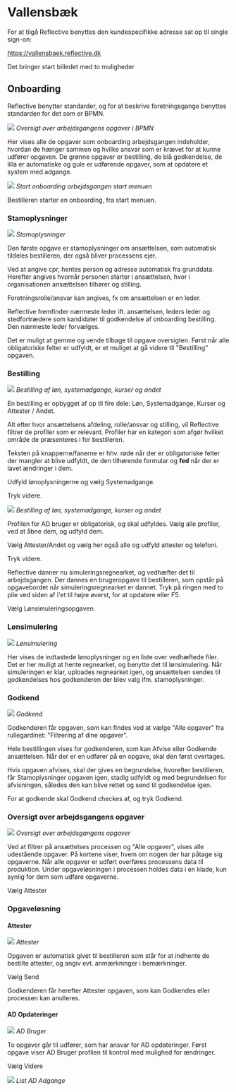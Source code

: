 # Vallensbæk

For at tilgå Reflective benyttes den kundespecifikke adresse sat op til single
sign-on:

https://vallensbaek.reflective.dk

Det bringer start billedet med to muligheder

[](./generel.md ':include')

## Onboarding

Reflective benytter standarder, og for at beskrive foretningsgange benyttes
standarden for det som er BPMN.

![](./onboarding-bpmn.png)
*Oversigt over arbejdsgangens opgaver i BPMN*

Her vises alle de opgaver som onboarding arbejdsgangen indeholder, hvordan de
hænger sammen og hvilke ansvar som er krævet for at kunne udfører opgaven.
De grønne opgaver er bestilling, de blå godkendelse, de lilla er automatiske og
gule er udførende opgaver, som at opdatere et system med adgange.

![](./onboarding0.png)
*Start onboarding arbejdsgangen start menuen*

Bestilleren starter en onboarding, fra start menuen.

### Stamoplysninger
![](./onboarding1.png)
*Stamoplysninger*

Den første opgave er stamoplysninger om ansættelsen, som automatisk tildeles
bestilleren, der også bliver processens ejer.

Ved at angive cpr, hentes person og adresse automatisk fra grunddata. Herefter
angives hvornår personen starter i ansættelsen, hvor i organisationen
ansættelsen tilhører og stilling.

Foretningsrolle/ansvar kan angives, fx om ansættelsen er en leder.

Reflective fremfinder nærmeste leder ift. ansættelsen, leders leder og
stedfortrædere som kandidater til godkendelse af onboarding bestilling. Den
nærmeste leder forvælges.

Det er muligt at gemme og vende tilbage til opgave oversigten. Først når alle
obligatoriske felter er udfyldt, er et muliget at gå videre til "Bestilling"
opgaven.

### Bestilling
![](./onboarding2.png)
*Bestilling af løn, systemadgange, kurser og andet*

En bestilling er opbygget af op til fire dele: Løn, Systemadgange, Kurser og
Attester / Andet.

Alt efter hvor ansættelsens afdeling, rolle/ansvar og stilling, vil Reflective
filtrer de profiler som er relevant. Profiler har en kategori som afgør hvilket
område de præsenteres i for bestilleren.

Teksten på knapperne/fanerne er hhv. røde når der er obligatoriske felter der
mangler at blive udfyldt, de den tilhørende formular og **fed** når der er lavet
ændringer i dem.

Udfyld lønoplysningerne og vælg Systemadgange.

Tryk videre.

![](./onboarding3.png)
*Bestilling af løn, systemadgange, kurser og andet*

Profilen for AD bruger er obligatorisk, og skal udfyldes. Vælg alle profiler,
ved at åbne dem, og udfyld dem.

Vælg Attester/Andet og vælg her også alle og udfyld attester og telefoni.

Tryk videre.

Reflective danner nu simuleringsregnearket, og vedhæfter det til arbejdsgangen.
Der dannes en brugeropgave til bestilleren, som opstår på opgavebordet når
simuleringsregnearket er dannet. Tryk på ringen med to pile ved siden af i'et
til højre øverst, for at opdatere eller F5.

Vælg Lønsimuleringsopgaven.

### Lønsimulering
![](./onboarding4.png)
*Lønsimulering*

Her vises de indtastede lønoplysninger og en liste over vedhæftede filer.
Det er her muligt at hente regnearket, og benytte det til lønsimulering. Når
simuleringen er klar, uploades regnearket igen, og ansættelsen sendes til
godkendelses hos godkenderen der blev valg ifm. stamoplysninger.

### Godkend
![](./onboarding5.png)
*Godkend*

Godkenderen får opgaven, som kan findes ved at vælge "Alle opgaver" fra
rullegardinet: "Filtrering af dine opgaver".

Hele bestillingen vises for godkenderen, som kan Afvise eller Godkende ansættelsen.
Når der er en udfører på en opgave, skal den først overtages.

Hvis opgaven afvises, skal der gives en begrundelse, hvorefter bestilleren, får
Stamoplysninger opgaven igen, stadig udfyldt og med begrundelsen for afvisningen,
således den kan blive rettet og send til godkendelse igen.

For at godkende skal Godkend checkes af, og tryk Godkend.

### Oversigt over arbejdsgangens opgaver
![](./onboarding6.png)
*Oversigt over arbejdsgangens opgaver*

Ved at filtrer på ansættelses processen og "Alle opgaver", vises alle udestående
opgaver. På kortene viser, hvem om nogen der har påtage sig opgaverne. Når alle
opgaver er udført overføres processens data til produktion. Under opgaveløsningen
i processen holdes data i en klade, kun synlig for dem som udføre opgaverne.

Vælg Attester

### Opgaveløsning

#### Attester
![](./onboarding7.png)
*Attester*

Opgaven er automatisk givet til bestilleren som står for at indhente de
bestilte attester, og angiv evt. anmærkninger i bemærkninger.

Vælg Send

Godkenderen får herefter Attester opgaven, som kan Godkendes eller processen kan
anulleres.

#### AD Opdateringer
![](./onboarding8.png)
*AD Bruger*

To opgaver går til udfører, som har ansvar for AD opdateringer. Først opgave viser
AD Bruger profilen til kontrol med mulighed for ændringer.

Vælg Videre

![](./onboarding9.png)
*List AD Adgange*
